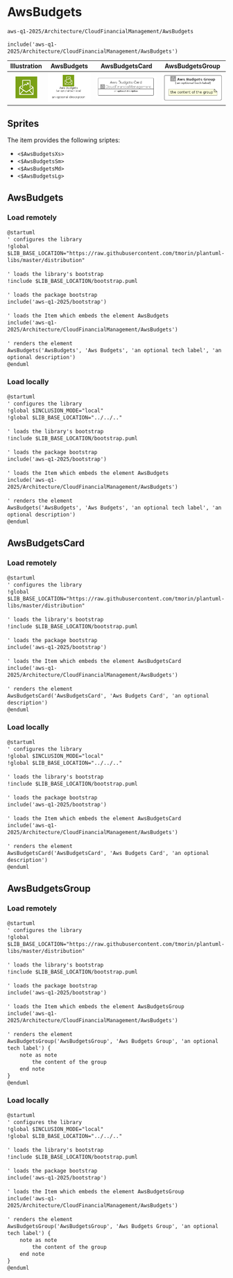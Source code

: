# AwsBudgets


```text
aws-q1-2025/Architecture/CloudFinancialManagement/AwsBudgets
```

```text
include('aws-q1-2025/Architecture/CloudFinancialManagement/AwsBudgets')
```



| Illustration | AwsBudgets | AwsBudgetsCard | AwsBudgetsGroup |
| :---: | :---: | :---: | :---: |
| ![illustration for Illustration](../../../aws-q1-2025/Architecture/CloudFinancialManagement/AwsBudgets.png) | ![illustration for AwsBudgets](../../../aws-q1-2025/Architecture/CloudFinancialManagement/AwsBudgets.Local.png) | ![illustration for AwsBudgetsCard](../../../aws-q1-2025/Architecture/CloudFinancialManagement/AwsBudgetsCard.Local.png) | ![illustration for AwsBudgetsGroup](../../../aws-q1-2025/Architecture/CloudFinancialManagement/AwsBudgetsGroup.Local.png) |



## Sprites
The item provides the following sriptes:

- `<$AwsBudgetsXs>`
- `<$AwsBudgetsSm>`
- `<$AwsBudgetsMd>`
- `<$AwsBudgetsLg>`





## AwsBudgets

### Load remotely
```plantuml
@startuml
' configures the library
!global $LIB_BASE_LOCATION="https://raw.githubusercontent.com/tmorin/plantuml-libs/master/distribution"

' loads the library's bootstrap
!include $LIB_BASE_LOCATION/bootstrap.puml

' loads the package bootstrap
include('aws-q1-2025/bootstrap')

' loads the Item which embeds the element AwsBudgets
include('aws-q1-2025/Architecture/CloudFinancialManagement/AwsBudgets')

' renders the element
AwsBudgets('AwsBudgets', 'Aws Budgets', 'an optional tech label', 'an optional description')
@enduml
```

### Load locally
```plantuml
@startuml
' configures the library
!global $INCLUSION_MODE="local"
!global $LIB_BASE_LOCATION="../../.."

' loads the library's bootstrap
!include $LIB_BASE_LOCATION/bootstrap.puml

' loads the package bootstrap
include('aws-q1-2025/bootstrap')

' loads the Item which embeds the element AwsBudgets
include('aws-q1-2025/Architecture/CloudFinancialManagement/AwsBudgets')

' renders the element
AwsBudgets('AwsBudgets', 'Aws Budgets', 'an optional tech label', 'an optional description')
@enduml
```

## AwsBudgetsCard

### Load remotely
```plantuml
@startuml
' configures the library
!global $LIB_BASE_LOCATION="https://raw.githubusercontent.com/tmorin/plantuml-libs/master/distribution"

' loads the library's bootstrap
!include $LIB_BASE_LOCATION/bootstrap.puml

' loads the package bootstrap
include('aws-q1-2025/bootstrap')

' loads the Item which embeds the element AwsBudgetsCard
include('aws-q1-2025/Architecture/CloudFinancialManagement/AwsBudgets')

' renders the element
AwsBudgetsCard('AwsBudgetsCard', 'Aws Budgets Card', 'an optional description')
@enduml
```

### Load locally
```plantuml
@startuml
' configures the library
!global $INCLUSION_MODE="local"
!global $LIB_BASE_LOCATION="../../.."

' loads the library's bootstrap
!include $LIB_BASE_LOCATION/bootstrap.puml

' loads the package bootstrap
include('aws-q1-2025/bootstrap')

' loads the Item which embeds the element AwsBudgetsCard
include('aws-q1-2025/Architecture/CloudFinancialManagement/AwsBudgets')

' renders the element
AwsBudgetsCard('AwsBudgetsCard', 'Aws Budgets Card', 'an optional description')
@enduml
```

## AwsBudgetsGroup

### Load remotely
```plantuml
@startuml
' configures the library
!global $LIB_BASE_LOCATION="https://raw.githubusercontent.com/tmorin/plantuml-libs/master/distribution"

' loads the library's bootstrap
!include $LIB_BASE_LOCATION/bootstrap.puml

' loads the package bootstrap
include('aws-q1-2025/bootstrap')

' loads the Item which embeds the element AwsBudgetsGroup
include('aws-q1-2025/Architecture/CloudFinancialManagement/AwsBudgets')

' renders the element
AwsBudgetsGroup('AwsBudgetsGroup', 'Aws Budgets Group', 'an optional tech label') {
    note as note
        the content of the group
    end note
}
@enduml
```

### Load locally
```plantuml
@startuml
' configures the library
!global $INCLUSION_MODE="local"
!global $LIB_BASE_LOCATION="../../.."

' loads the library's bootstrap
!include $LIB_BASE_LOCATION/bootstrap.puml

' loads the package bootstrap
include('aws-q1-2025/bootstrap')

' loads the Item which embeds the element AwsBudgetsGroup
include('aws-q1-2025/Architecture/CloudFinancialManagement/AwsBudgets')

' renders the element
AwsBudgetsGroup('AwsBudgetsGroup', 'Aws Budgets Group', 'an optional tech label') {
    note as note
        the content of the group
    end note
}
@enduml
```

